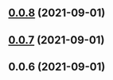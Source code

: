 ## [0.0.8](https://github.com/breezefeng/ZERO-UI/compare/v0.0.7...v0.0.8) (2021-09-01)



## [0.0.7](https://github.com/breezefeng/ZERO-UI/compare/v0.0.6...v0.0.7) (2021-09-01)



## 0.0.6 (2021-09-01)



